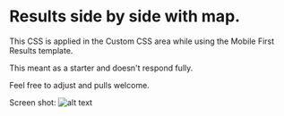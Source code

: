# Results side by side with map.

This CSS is applied in the Custom CSS area while using the Mobile First Results template.

This meant as a starter and doesn't respond fully.

Feel free to adjust and pulls welcome.

Screen shot:
![alt text](https://github.com/antonioortegajr/idx-code-snippits/blob/master/sample-images/reslutsMapSieBySide.png?raw=true "results and map side by side")


